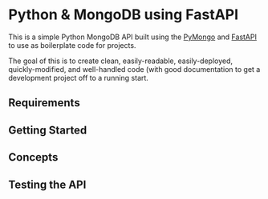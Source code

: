 # Python & MongoDB using FastAPI
This is a simple Python MongoDB API built using the [PyMongo](https://pymongo.readthedocs.io/) and [FastAPI](https://fastapi.tiangolo.com/) to use as boilerplate code for projects.

The goal of this is to create clean, easily-readable, easily-deployed, quickly-modified, and well-handled code (with good documentation to get a development project off to a running start.

## Requirements
## Getting Started
## Concepts
## Testing the API
